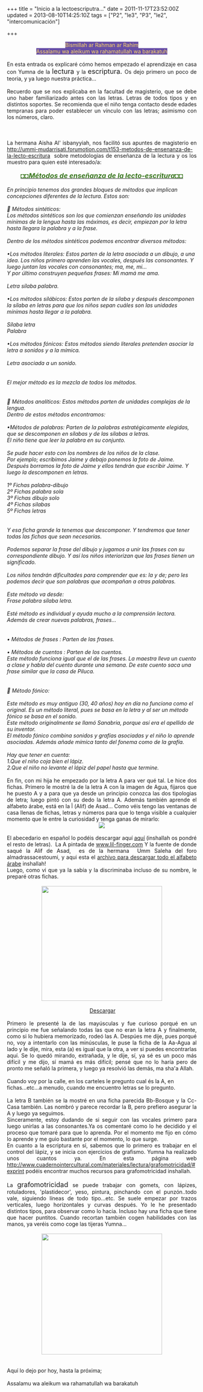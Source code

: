 +++
title = "Inicio a la lectoescriputra..."
date = 2011-11-17T23:52:00Z
updated = 2013-08-10T14:25:10Z
tags = ["P2", "le3", "P3", "le2", "intercomunicación"]

+++

<div dir="ltr" style="text-align: left;" trbidi="on"><div align="center"><span style="background-color: #674ea7; color: #ffd966;">Bismillah ar Rahman ar Rahim</span></div><div align="center"><span style="background-color: #674ea7; color: #ffd966;">Assalamu wa aleikum wa rahamatullah wa barakatuh</span></div><div style="text-align: justify;"><br />En esta entrada os explicaré cómo hemos empezado el aprendizaje en casa con Yumna de la <span style="font-size: large;">lectura </span>y la&nbsp;<span style="font-size: large;">escriptura. </span>Os dejo primero un poco de teoria, y ya luego nuestra práctica...<br /><br />Recuerdo que se nos explicaba en la facultad de magisterio, que se debe uno haber familiarizado antes con las letras. Letras de todos tipos y en distintos soportes. Se recomienda que el niño tenga contacto desde edades tempranas para poder establecer un vínculo con las letras; asimismo con los números, claro.<br /><br /><br /><a name='more'></a><br /></div><div style="text-align: justify;">La hermana Aisha Al' isbanyyiah, nos facilitó sus apuntes de magisterio en <a href="http://ummi-mudarrisati.forumotion.com/t153-metodos-de-ensenanza-de-la-lecto-escritura">http://ummi-mudarrisati.forumotion.com/t153-metodos-de-ensenanza-de-la-lecto-escritura</a>&nbsp; sobre metodologias de enseñanza de la lectura y os los muestro para quien esté interesado/a:</div><div style="text-align: justify;"><br /></div><div style="margin: auto; text-align: center; width: 100%;"><i><b><u><span style="color: #38761d; font-size: large;">◘◘Métodos de enseñanza  de la lecto-escritura◘◘</span></u></b></i></div><div class="separator" style="clear: both; text-align: center;"><br /></div><i>En principio tenemos dos grandes bloques  de métodos que implican concepciones diferentes de la lectura. Estos  son:<br /><br /> Métodos sintéticos:<br />Los métodos sintéticos son los que  comienzan enseñando las unidades mínimas de la lengua hasta las máximas, es  decir, empiezan por la letra hasta llegara la palabra y a la  frase.<br /><br />Dentro de los métodos sintéticos podemos encontrar diversos  métodos:<br /><br />•Los métodos literales: Estos parten de la letra asociada a un  dibujo, a una idea. Los niños primero aprenden las vocales, después las  consonantes. Y luego juntan las vocales con consonantes; ma, me, mi…<br />Y por  último construyen pequeñas frases: Mi mamá me ama.<br /><br />Letra sílaba  palabra.<br /><br />•Los métodos silábicos: Estos parten de la sílaba y después  descomponen la sílaba en letras para que los niños sepan cuáles son las unidades  mínimas hasta llegar a la palabra.<br /><br />Sílaba letra<br />Palabra<br /><br />•Los  métodos fónicos: Estos métodos siendo literales pretenden asociar la letra a  sonidos y a la mímica. <br /><br />Letra asociada a un sonido.<br /><br /><br />El mejor  método es la mezcla de todos los métodos.<br /><br /><br /> Métodos analíticos: Estos  métodos parten de unidades complejas de la lengua.<br />Dentro de estos métodos  encontramos:<br /><br />•Métodos de palabras: Parten de la palabras estratégicamente  elegidas, que se descomponen en sílabas y de las sílabas a letras.<br />El niño  tiene que leer la palabra en su conjunto.<br /><br />Se pude hacer esto con los  nombres de los niños de la clase.<br />Por ejemplo; escribimos Jaime y debajo  ponemos la foto de Jaime. Después borramos la foto de Jaime y ellos tendrán que  escribir Jaime. Y luego la descomponen en letras.<br /><br />1º Fichas  palabra-dibujo<br />2º Fichas palabra sola<br />3º Fichas dibujo solo<br />4º Fichas  silabas<br />5º Fichas letras<br /><br /><br />Y esa ficha grande la tenemos que  descomponer. Y tendremos que tener todas las fichas que sean  necesarias.<br /><br />Podemos separar la frase del dibujo y jugamos a unir las  frases con su correspondiente dibujo. Y así los niños interiorizan que las  frases tienen un significado.<br /><br />Los niños tendrán dificultades para  comprender que es: la y de; pero les podemos decir que son palabras que  acompañan a otras palabras.<br /><br />Este método va desde:<br />Frase palabra sílaba  letra.<br /><br />Esté método es individual y ayuda mucho a la comprensión lectora.  Además de crear nuevas palabras, frases…<br /><br /><br />• Métodos de frases : Parten  de las frases.<br /><br />• Métodos de cuentos : Parten de los cuentos.<br />Este  método funciona igual que el de las frases. La maestra lleva un cuento a clase y  habla del cuento durante una semana. De este cuento saca una frase similar que  la casa de Piluca.<br /><br /><br /> Método fónico:<br /><br />Este método es muy antiguo  (30, 40 años) hoy en día no funciona como el original. Es un método literal,  pues se basa en la letra y al ser un método fónico se basa en el sonido.<br />Este  método originalmente se llamó Sanabria, porque así era el apellido de su  inventor. <br />El método fónico combina sonidos y grafías asociadas y el niño lo  aprende asociadas. Además añade mímica tanto del fonema como de la  grafía.<br /><br />Hay que tener en cuenta:<br />1.Que el niño coja bien el  lápiz.<br />2.Que el niño no levante el lápiz del papel hasta que  termine.</i><br /><br /><div style="text-align: justify;">En fin, con mi hija he empezado por la letra A para ver qué tal. Le hice dos fichas. Primero le mostré la de la letra A con la imagen de Agua, fijaros que he puesto A y a para que ya desde un principio conozca las dos tipologias de letra; luego pintó con su dedo la letra A. Además también aprende el alfabeto árabe, está en&nbsp;la أ (Alif) de Asad...&nbsp;Como véis tengo las ventanas de casa llenas de fichas, letras y números para que lo tenga visible a cualquier momento que le entre la curiosidad y tenga ganas de mirarlo:</div><div class="separator" style="clear: both; text-align: center;"></div><div style="text-align: justify;"><div class="separator" style="clear: both; text-align: center;"><a href="http://4.bp.blogspot.com/-rrX3ThlFQ_E/Uf_uAJa_AhI/AAAAAAAAE2s/biFsFMCX86I/s1600/004.JPG" imageanchor="1" style="margin-left: 1em; margin-right: 1em;"><img border="0" src="http://4.bp.blogspot.com/-rrX3ThlFQ_E/Uf_uAJa_AhI/AAAAAAAAE2s/biFsFMCX86I/s1600/004.JPG" /></a></div><br />El abecedario en español lo podéis descargar aquí <a href="http://www.4shared.com/document/kI0Az3mO/abcedario_espaol_a-f.html">aquí</a> (inshallah os&nbsp;pondré el resto de letras).&nbsp;&nbsp;La A pintada de <a href="http://www.lil-finger.com/">www.lil-finger.com</a> Y la fuente de donde saqué la Alif de Asad,&nbsp; es de la hermana&nbsp; Umm Saleha del foro almadrassacestoumi, y aqui esta el <a href="http://www.box.com/shared/a2txp55106">archivo para descargar todo el alfabeto árabe</a> inshallah!</div><div style="text-align: center;"></div><div style="text-align: justify;">Luego, como vi que ya la sabía y la discriminaba incluso de su nombre, le preparé otras fichas.<br /><br /><div class="separator" style="clear: both; text-align: center;"></div><div align="center"><div class="separator" style="clear: both; text-align: center;"><a href="http://3.bp.blogspot.com/-0Baor1eV0_A/Uf_vJ4-a9aI/AAAAAAAAE24/UMCu_doYsoc/s1600/006.JPG" imageanchor="1" style="margin-left: 1em; margin-right: 1em;"><img border="0" height="304" src="http://3.bp.blogspot.com/-0Baor1eV0_A/Uf_vJ4-a9aI/AAAAAAAAE24/UMCu_doYsoc/s320/006.JPG" width="320" /></a></div><br />&nbsp;<a href="http://www.4shared.com/document/L4is3SQ_/discriminacion_A.html">Descargar</a> </div><br />Primero le presenté la de las mayúsculas y fue curioso porqué en un principio me fue señalando todas las que no eran la letra A y finalmente, como si lo hubiera memorizado, rodeó las A. Despúes me dije, pues porqué no, voy a intentarlo con las minúsculas, le puse la ficha de la Aa-Agua al lado y le dije, mira, esta (a)&nbsp;es igual que la otra, a ver si puedes encontrarlas aquí. Se lo quedó mirando, extrañada, y le dije, sí, ya sé es un poco más difícil y me dijo, sí mamá es más difícil;&nbsp;pensé que no lo&nbsp;haría pero de pronto me señaló la primera, y luego ya resolvió las demás, ma sha'a&nbsp;Allah.</div><div class="separator" style="clear: both; text-align: center;"><br /></div>Cuando voy por la calle, en los carteles le pregunto cual és la A, en fichas...etc...a menudo,&nbsp;cuando me encuentro letras se lo pregunto.<br /><br /><div style="text-align: justify;">La letra B también se la mostré en una ficha parecida Bb-Bosque y la Cc-Casa también. Las nombró y parece recordar la B, pero prefiero asegurar la A y luego ya seguimos.</div><div style="text-align: justify;">Sinceramente, estoy dudando de si seguir con las vocales primero para luego unirlas a las consonantes.Ya os comentaré como lo he decidido y el proceso que tomaré para que lo aprenda. Por el momento me fijo en cómo lo aprende y me guio bastante por el momento, lo que surge.</div><div style="text-align: justify;"></div><div style="text-align: justify;">En cuanto a la escriptura en sí, sabemos que lo primero es trabajar en el control del lápiz, y se inicia con ejercicios de grafismo. Yumna ha realizado unos cuantos ya. En esta página web <a href="http://www.cuadernointercultural.com/materiales/lectura/grafomotricidad/#exprint">http://www.cuadernointercultural.com/materiales/lectura/grafomotricidad/#exprint</a> podéis encontrar muchos recursos para grafomotricidad inshallah.</div><div style="text-align: justify;"><br />La <span style="font-size: large;">grafomotricidad</span> se puede trabajar con gomets, con lápizes, rotuladores, 'plastidecor', yeso, pintura, pinchando con el punzón..todo vale, siguiendo líneas de todo tipo...etc. Se suele empezar por trazos verticales, luego horizontales y curvas después. Yo le he presentado distintos tipos, para observar como lo hacia. Incluso hay una ficha que tiene que hacer puntitos. Cuando recortan también cogen habilidades con las manos, ya veréis como coge las tijeras Yumna...<br /><br /></div><div class="separator" style="clear: both; text-align: center;"><a href="http://3.bp.blogspot.com/-go1DE5iWihk/Uf_wmZryIaI/AAAAAAAAE3I/RZ0Aro5axSo/s1600/cats7.jpg" imageanchor="1" style="margin-left: 1em; margin-right: 1em;"><img border="0" height="320" src="http://3.bp.blogspot.com/-go1DE5iWihk/Uf_wmZryIaI/AAAAAAAAE3I/RZ0Aro5axSo/s320/cats7.jpg" width="320" /></a></div><div class="separator" style="clear: both; text-align: center;"><br /></div><div class="separator" style="clear: both; text-align: center;"></div><br /><div class="separator" style="clear: both; text-align: justify;">Aquí lo dejo por hoy, hasta la próxima;</div><div class="separator" style="clear: both; text-align: justify;"><br /></div><div class="separator" style="clear: both; text-align: justify;">Assalamu wa aleikum wa rahamatullah wa barakatuh</div><div style="text-align: justify;"><br /></div></div>
